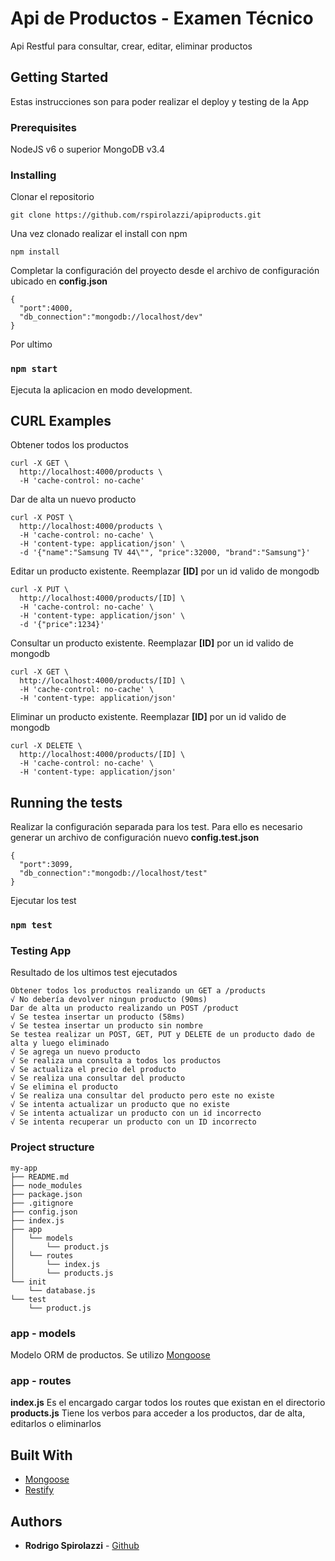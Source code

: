 # Api de Productos - Examen Técnico

Api Restful para consultar, crear, editar, eliminar productos

## Getting Started

Estas instrucciones son para poder realizar el deploy y testing de la App

### Prerequisites

NodeJS v6 o superior
MongoDB v3.4


### Installing

Clonar el repositorio

```
git clone https://github.com/rspirolazzi/apiproducts.git
```

Una vez clonado realizar el install con npm

```
npm install
```

Completar la configuración del proyecto desde el archivo de configuración ubicado en **config.json**
```
{
  "port":4000,
  "db_connection":"mongodb://localhost/dev"
}
```

Por ultimo

### `npm start`

Ejecuta la aplicacion en modo development.

## CURL Examples

Obtener todos los productos

```
curl -X GET \
  http://localhost:4000/products \
  -H 'cache-control: no-cache'
```

Dar de alta un nuevo producto

```
curl -X POST \
  http://localhost:4000/products \
  -H 'cache-control: no-cache' \
  -H 'content-type: application/json' \
  -d '{"name":"Samsung TV 44\"", "price":32000, "brand":"Samsung"}'
```

Editar un producto existente. Reemplazar **[ID]** por un id valido de mongodb

```
curl -X PUT \
  http://localhost:4000/products/[ID] \
  -H 'cache-control: no-cache' \
  -H 'content-type: application/json' \
  -d '{"price":1234}'
```

Consultar un producto existente. Reemplazar **[ID]** por un id valido de mongodb

```
curl -X GET \
  http://localhost:4000/products/[ID] \
  -H 'cache-control: no-cache' \
  -H 'content-type: application/json'
```

Eliminar un producto existente. Reemplazar **[ID]** por un id valido de mongodb

```
curl -X DELETE \
  http://localhost:4000/products/[ID] \
  -H 'cache-control: no-cache' \
  -H 'content-type: application/json'

```

## Running the tests

Realizar la configuración separada para los test.
Para ello es necesario generar un archivo de configuración nuevo **config.test.json**

```
{
  "port":3099,
  "db_connection":"mongodb://localhost/test"
}
```

Ejecutar los test

### `npm test`

### Testing App

Resultado de los ultimos test ejecutados

```
Obtener todos los productos realizando un GET a /products
√ No debería devolver ningun producto (90ms)
Dar de alta un producto realizando un POST /product
√ Se testea insertar un producto (58ms)
√ Se testea insertar un producto sin nombre
Se testea realizar un POST, GET, PUT y DELETE de un producto dado de alta y luego eliminado
√ Se agrega un nuevo producto
√ Se realiza una consulta a todos los productos
√ Se actualiza el precio del producto
√ Se realiza una consultar del producto
√ Se elimina el producto
√ Se realiza una consultar del producto pero este no existe
√ Se intenta actualizar un producto que no existe
√ Se intenta actualizar un producto con un id incorrecto
√ Se intenta recuperar un producto con un ID incorrecto
```

### Project structure

```
my-app
├── README.md
├── node_modules
├── package.json
├── .gitignore
├── config.json
├── index.js
├── app
│   └── models
│       └── product.js
│   └── routes
│       └── index.js
│       └── products.js
└── init
    └── database.js
└── test
    └── product.js

```

### app - models

Modelo ORM de productos.
Se utilizo [Mongoose](http://mongoosejs.com)

### app - routes

**index.js** Es el encargado cargar todos los routes que existan en el directorio
**products.js** Tiene los verbos para acceder a los productos, dar de alta, editarlos o eliminarlos

## Built With

* [Mongoose](http://mongoosejs.com)
* [Restify](https://restify.com/)

## Authors

* **Rodrigo Spirolazzi** - [Github](https://github.com/rspirolazzi/)
